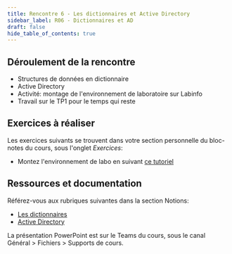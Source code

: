 ```yaml
---
title: Rencontre 6 - Les dictionnaires et Active Directory
sidebar_label: R06 - Dictionnaires et AD
draft: false
hide_table_of_contents: true
---
```


## Déroulement de la rencontre

- Structures de données en dictionnaire
- Active Directory
- Activité: montage de l'environnement de laboratoire sur Labinfo
- Travail sur le TP1 pour le temps qui reste

## Exercices à réaliser

Les exercices suivants se trouvent dans votre section personnelle du bloc-notes du cours, sous l'onglet *Exercices*:

- Montez l'environnement de labo en suivant [ce tutoriel](/notions/adds/tutoriel)


## Ressources et documentation

Référez-vous aux rubriques suivantes dans la section Notions:
- [Les dictionnaires](/notions/powershell/dictionnaires)
- [Active Directory](/notions/adds)

La présentation PowerPoint est sur le Teams du cours, sous le canal Général > Fichiers > Supports de cours.




